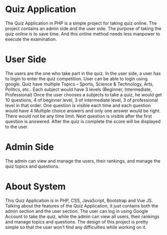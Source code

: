 # Quiz Application
The Quiz Application in PHP is a simple project for taking quiz online. The project contains an admin side and the user side. The purpose of taking the quiz online is to save time. And this online method needs less manpower to execute the examination. 
# User Side
The users are the one who take part in the quiz. In the user side, a user has to login to enter the quiz competition. User can be able to login using google.
Quiz have multiple Topics – Sports, Science & Technology, Arts, Politics, etc..
Each subject would have 3 levels (Beginner, Intermediate, Professional)
Once the user chooses a subjects to take a quiz, he would get 10 questions, 4 of beginner level, 3 of intermediate level, 3 of professional level in that order.
One question is visible each time and each question would have 4 Multiple choice answers and only one answer would be right. There would not be any time limit. Next question is visible after the first question is answered.
After the quiz is complete the score will be displayed to the user.
# Admin Side
The admin can view and manage the users, their rankings, and manage the quiz topics and questions.
# About System
This Quiz Application is in PHP, CSS, JavaScript, Bootstrap and Vue JS. Talking about the features of the Quiz Application, it just contains both the admin section and the user section. The user can log in using Google Account to take the quiz, while the admin can view all users, their rankings and manage topics and questions. The design of this project is pretty simple so that the user won’t find any difficulties while working on it.

